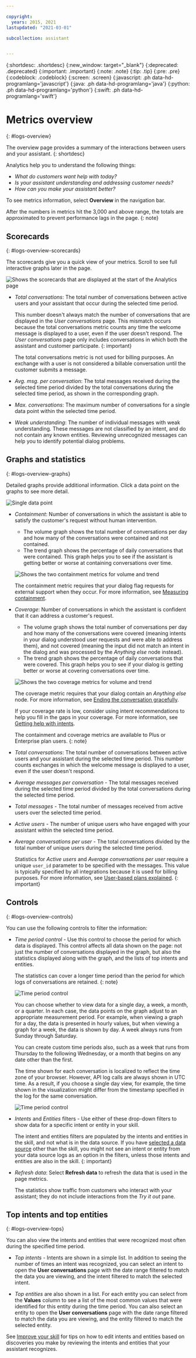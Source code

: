 ```yaml
---

copyright:
  years: 2015, 2021
lastupdated: "2021-03-01"

subcollection: assistant


---
```


{:shortdesc: .shortdesc}
{:new_window: target="_blank"}
{:deprecated: .deprecated}
{:important: .important}
{:note: .note}
{:tip: .tip}
{:pre: .pre}
{:codeblock: .codeblock}
{:screen: .screen}
{:javascript: .ph data-hd-programlang='javascript'}
{:java: .ph data-hd-programlang='java'}
{:python: .ph data-hd-programlang='python'}
{:swift: .ph data-hd-programlang='swift'}

# Metrics overview
{: #logs-overview}

The overview page provides a summary of the interactions between users and your assistant.
{: shortdesc}

Analytics help you to understand the following things:

- *What do customers want help with today?*
- *Is your assistant understanding and addressing customer needs?*
- *How can you make your assistant better?*

To see metrics information, select **Overview** in the navigation bar.

After the numbers in metrics hit the 3,000 and above range, the totals are approximated to prevent performance lags in the page.
{: note}

## Scorecards
{: #logs-overview-scorecards}

The scorecards give you a quick view of your metrics. Scroll to see full interactive graphs later in the page.

![Shows the scorecards that are displayed at the start of the Analytics page](images/scorecard.png)

- *Total conversations*: The total number of conversations between active users and your assistant that occur during the selected time period.

  This number doesn't always match the number of conversations that are displayed in the *User conversations* page. This mismatch occurs because the total conversations metric counts any time the welcome message is displayed to a user, even if the user doesn't respond. The *User conversations* page only includes conversations in which both the assistant and customer participate.
  {: important}

  The total conversations metric is not used for billing purposes. An exchange with a user is not considered a billable conversation until the customer submits a message.

- *Avg. msg. per conversation*: The total messages received during the selected time period divided by the total conversations during the selected time period, as shown in the corresponding graph.
- *Max. conversations*: The maximum number of conversations for a single data point within the selected time period.
- *Weak understanding*: The number of individual messages with weak understanding. These messages are not classified by an intent, and do not contain any known entities. Reviewing unrecognized messages can help you to identify potential dialog problems.

## Graphs and statistics
{: #logs-overview-graphs}

Detailed graphs provide additional information. Click a data point on the graphs to see more detail.

![Single data point](images/oview-point.png)

- *Containment*: Number of conversations in which the assistant is able to satisfy the customer's request without human intervention.

  - The volume graph shows the total number of conversations per day and how many of the conversations were contained and not contained.
  - The trend graph shows the percentage of daily conversations that were contained. This graph helps you to see if the assistant is getting better or worse at containing conversations over time.

  ![Shows the two containment metrics for volume and trend](images/containment-metric.png)

  The containment metric requires that your dialog flag requests for external support when they occur. For more information, see [Measuring containment](/docs/assistant?topic=assistant-dialog-support#dialog-support-containment).
- *Coverage*: Number of conversations in which the assistant is confident that it can address a customer's request.

  - The volume graph shows the total number of conversations per day and how many of the conversations were covered (meaning intents in your dialog understood user requests and were able to address them), and not covered (meaning the input did not match an intent in the dialog and was processed by the *Anything else* node instead).
  - The trend graph shows the percentage of daily conversations that were covered. This graph helps you to see if your dialog is getting better or worse at covering conversations over time.

  ![Shows the two coverage metrics for volume and trend](images/coverage-metric.png)

  The coverage metric requires that your dialog contain an *Anything else* node. For more information, see [Ending the conversation gracefully](/docs/assistant?topic=assistant-dialog-start#dialog-start-anything-else).

  If your coverage rate is low, consider using intent recommendations to help you fill in the gaps in your coverage. For more information, see [Getting help with intents](/docs/assistant?topic=assistant-intent-recommendations).

  The containment and coverage metrics are available to Plus or Enterprise plan users.
  {: note}

- *Total conversations*: The total number of conversations between active users and your assistant during the selected time period. This number counts exchanges in which the welcome message is displayed to a user, even if the user doesn't respond.
- *Average messages per conversation* - The total messages received during the selected time period divided by the total conversations during the selected time period.
- *Total messages* - The total number of messages received from active users over the selected time period.
- *Active users* - The number of unique users who have engaged with your assistant within the selected time period.
- *Average conversations per user* - The total conversations divided by the total number of unique users during the selected time period.

  Statistics for *Active users* and *Average conversations per user* require a unique `user_id` parameter to be specified with the messages. This value is typically specified by all integrations because it is used for billing purposes. For more information, see [User-based plans explained](/docs/assistant?topic=assistant-services-information#services-information-user-based-plans).
  {: important}

## Controls
{: #logs-overview-controls}

You can use the following controls to filter the information:

- *Time period control* - Use this control to choose the period for which data is displayed. This control affects all data shown on the page: not just the number of conversations displayed in the graph, but also the statistics displayed along with the graph, and the lists of top intents and entities.

  The statistics can cover a longer time period than the period for which logs of conversations are retained.
  {: note}

  ![Time period control](images/oview-time.png)

  You can choose whether to view data for a single day, a week, a month, or a quarter. In each case, the data points on the graph adjust to an appropriate measurement period. For example, when viewing a graph for a day, the data is presented in hourly values, but when viewing a graph for a week, the data is shown by day. A week always runs from Sunday through Saturday.

  You can create custom time periods also, such as a week that runs from Thursday to the following Wednesday, or a month that begins on any date other than the first.

  The time shown for each conversation is localized to reflect the time zone of your browser. However, API log calls are always shown in UTC time. As a result, if you choose a single day view, for example, the time shown in the visualization might differ from the timestamp specified in the log for the same conversation.

    ![Time period control](images/oview-time2.png)

- *Intents* and *Entities* filters - Use either of these drop-down filters to show data for a specific intent or entity in your skill.

  The intent and entities filters are populated by the intents and entities in the skill, and not what is in the data source. If you have [selected a data source](/docs/assistant?topic=assistant-logs#logs-deploy-id) other than the skill, you might not see an intent or entity from your data source logs as an option in the filters, unless those intents and entities are also in the skill.
  {: important}

- *Refresh data*: Select **Refresh data** to refresh the data that is used in the page metrics.

  The statistics show traffic from customers who interact with your assistant; they do not include interactions from the *Try it out* pane.

## Top intents and top entities
{: #logs-overview-tops}

You can also view the intents and entities that were recognized most often during the specified time period.

- *Top intents* - Intents are shown in a simple list. In addition to seeing the number of times an intent was recognized, you can select an intent to open the **User conversations** page with the date range filtered to match the data you are viewing, and the intent filtered to match the selected intent.

- *Top entities* are also shown in a list. For each entity you can select from the **Values** column to see a list of the most common values that were identified for this entity during the time period. You can also select an entity to open the **User conversations** page with the date range filtered to match the data you are viewing, and the entity filtered to match the selected entity.

See [Improve your skill](/docs/assistant?topic=assistant-logs) for tips on how to edit intents and entities based on discoveries you make by reviewing the intents and entities that your assistant recognizes.
